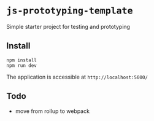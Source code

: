 # `js-prototyping-template`

Simple starter project for testing and prototyping

## Install

```
npm install 
npm run dev
```

The application is accessible at `http://localhost:5000/`

## Todo 

- move from rollup to webpack

